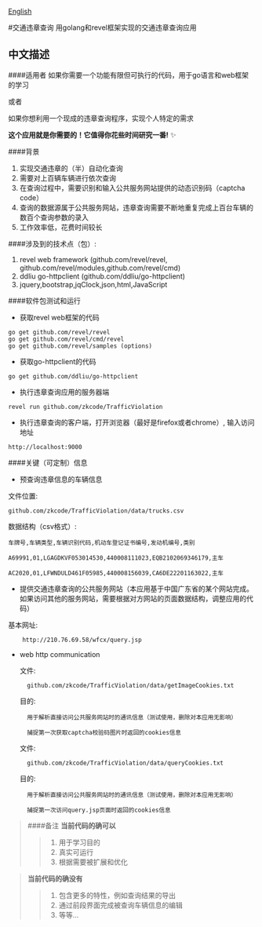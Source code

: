 [English][english] 

[english]: https://github.com/zkcode/TrafficViolation/blob/master/README-en.md
#交通违章查询
用golang和revel框架实现的交通违章查询应用 

中文描述
----------------
####适用者
如果你需要一个功能有限但可执行的代码，用于go语言和web框架的学习

或者

如果你想利用一个现成的违章查询程序，实现个人特定的需求 

**这个应用就是你需要的！它值得你花些时间研究一番!** :sparkles:

####背景
1. 实现交通违章的（半）自动化查询
2. 需要对上百辆车辆进行依次查询 
3. 在查询过程中，需要识别和输入公共服务网站提供的动态识别码（captcha code）
4. 查询的数据源属于公共服务网站，违章查询需要不断地重复完成上百台车辆的数百个查询参数的录入
5. 工作效率低，花费时间较长

####涉及到的技术点（包）:
1. revel web framework (github.com/revel/revel, github.com/revel/modules,github.com/revel/cmd)
2. ddliu go-httpclient (github.com/ddliu/go-httpclient)
3. jquery,bootstrap,jqClock,json,html,JavaScript

####软件包测试和运行
- 获取revel web框架的代码
 	
```
go get github.com/revel/revel
go get github.com/revel/cmd/revel
go get github.com/revel/samples (options)
```

- 获取go-httpclient的代码
```
go get github.com/ddliu/go-httpclient
```

- 执行违章查询应用的服务器端
```
revel run github.com/zkcode/TrafficViolation
```

- 执行违章查询的客户端，打开浏览器（最好是firefox或者chrome）, 输入访问地址
```
http://localhost:9000
```

####关键（可定制）信息
- 预查询违章信息的车辆信息 

文件位置: 

	github.com/zkcode/TrafficViolation/data/trucks.csv

数据结构（csv格式）:

	车牌号,车辆类型,车辆识别代码,机动车登记证书编号,发动机编号,类别

	A69991,01,LGAGDKVF053014530,440008111023,EQB2102069346179,主车

	AC2020,01,LFWNDULD461F05985,440008156039,CA6DE22201163022,主车

- 提供交通违章查询的公共服务网站（本应用基于中国广东省的某个网站完成。如果访问其他的服务网站，需要根据对方网站的页面数据结构，调整应用的代码）
	
基本网址:

		http://210.76.69.58/wfcx/query.jsp		

- web http communication

	文件:

		github.com/zkcode/TrafficViolation/data/getImageCookies.txt

	目的:

		用于解析直接访问公共服务网站时的通讯信息（测试使用，删除对本应用无影响）

		捕捉第一次获取captcha校验码图片时返回的cookies信息

	文件:

		github.com/zkcode/TrafficViolation/data/queryCookies.txt

	目的:

		用于解析直接访问公共服务网站时的通讯信息（测试使用，删除对本应用无影响）

		捕捉第一次访问query.jsp页面时返回的cookies信息

> ####备注
> **当前代码的确可以**
> > 1. 用于学习目的
> > 2. 真实可运行
> > 3. 根据需要被扩展和优化

> **当前代码的确没有**
> > 1. 包含更多的特性，例如查询结果的导出
> > 2. 通过前段界面完成被查询车辆信息的编辑
> > 3. 等等...
